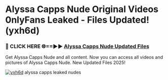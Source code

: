 # Alyssa Capps Nude Original Videos 0nlyFans Leaked - Files Updated! (yxh6d)

<h3>🔴 CLICK HERE 🌐==►► <a href="https://tinyurl.com/52m3yx9h" rel="nofollow">Alyssa Capps Nude Updated Files</a></h3>

Get Alyssa Capps Nude and all content. Now you can access all videos and pictures of Alyssa Capps Nude. New Updated Files 2025!

[![yxh6d](https://i.imgur.com/TnHtlc8.gif)](https://tinyurl.com/52m3yx9h)
alyssa capps leaked nudes